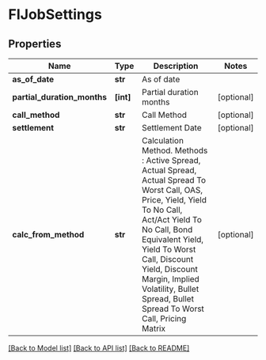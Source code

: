 # FIJobSettings


## Properties
Name | Type | Description | Notes
------------ | ------------- | ------------- | -------------
**as_of_date** | **str** | As of date | 
**partial_duration_months** | **[int]** | Partial duration months | [optional] 
**call_method** | **str** | Call Method | [optional] 
**settlement** | **str** | Settlement Date | [optional] 
**calc_from_method** | **str** | Calculation Method.  Methods : Active Spread, Actual Spread, Actual Spread To Worst Call, OAS, Price, Yield, Yield To No Call, Act/Act Yield To No Call, Bond Equivalent Yield,  Yield To Worst Call, Discount Yield, Discount Margin, Implied Volatility, Bullet Spread, Bullet Spread To Worst Call, Pricing Matrix | [optional] 

[[Back to Model list]](../README.md#documentation-for-models) [[Back to API list]](../README.md#documentation-for-api-endpoints) [[Back to README]](../README.md)


